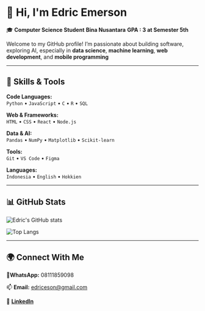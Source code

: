 # 👋 Hi, I'm Edric Emerson

🎓 **Computer Science Student**   **Bina Nusantara**   **GPA : 3 at Semester 5th**

Welcome to my GitHub profile! I’m passionate about building software, exploring AI, especially in **data science**, **machine learning**, **web development**, and **mobile programming**

---

## 🧠 Skills & Tools
**Code Languages:**  
`Python` • `JavaScript` • `C` • `R` • `SQL`

**Web & Frameworks:**  
`HTML` • `CSS` • `React` • `Node.js`

**Data & AI:**  
`Pandas` • `NumPy` • `Matplotlib` • `Scikit-learn`

**Tools:**  
`Git` • `VS Code` • `Figma`

**Languages:**  
`Indonesia` • `English` • `Hokkien`

---

## 📊 GitHub Stats
![Edric's GitHub stats](https://github-readme-stats.vercel.app/api?username=edricemerson&show_icons=true&theme=tokyonight)

![Top Langs](https://github-readme-stats.vercel.app/api/top-langs/?username=edricemerson&layout=compact&theme=tokyonight)

---

## 🌍 Connect With Me
💬**WhatsApp:** 08111859098

📫 **Email:** edriceson@gmail.com  

💼 [**LinkedIn**](https://linkedin.com/in/edricemerson)  
